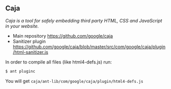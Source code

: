 ## Caja

*Caja is a tool for safely embedding third party HTML, CSS and JavaScript in your website.*

* Main repository https://github.com/google/caja
* Sanitizer plugin https://github.com/google/caja/blob/master/src/com/google/caja/plugin/html-sanitizer.js

In order to compile all files (like html4-defs.js) run:

```bash
$ ant pluginc
```

You will get `caja/ant-lib/com/google/caja/plugin/html4-defs.js`

